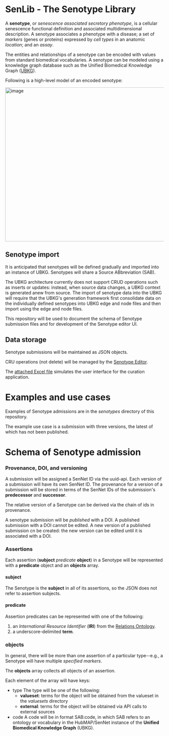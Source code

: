# SenLib - The Senotype Library

A **senotype**, or _senescence associated secretory phenotype_, is a cellular senescence functional definition and associated multidimensional description. 
A senotype associates a phenotype with a disease; a set of _markers_ (genes or proteins) expressed by _cell types_ in an anatomic _location_; and an _assay_.

The entities and relationships of a senotype can be encoded with values from standard biomedical vocabularies. A senotype can be modeled using a knowledge graph database
such as the Unified Biomedical Knowledge Graph ([UBKG](https://ubkg.docs.xconsortia.org/)).

Following is a high-level model of an encoded senotype:

<img width="565" height="488" alt="image" src="https://github.com/user-attachments/assets/6c7b8841-c01e-4008-8f30-94e6b816d1f3" />

## Senotype import 
It is anticipated that senotypes will be defined gradually and imported into an instance of UBKG. Senotypes will share a Source ABbreviation (SAB). 

The UBKG architecture currently does not support CRUD operations such as inserts or updates: instead, when source data changes, a UBKG context is generated anew from source. The import of senotype data into the UBKG will require that the UBKG's generation framework first consolidate data on the individually defined senotypes into UBKG edge and node files and then import using the edge and node files. 

This repository will be used to document the schema of Senotype submission files and for
development of the Senotype editor UI.


## Data storage
Senotype submissions will be maintained as JSON objects. 

CRU operations (not delete) will be managed by the [Senotype Editor](https://github.com/sennetconsortium/senotype_editor).

The [attached Excel file](https://github.com/sennetconsortium/senlib/blob/main/doc/Senotype_Library_Example_Submission.xlsx) simulates the user interface for the curation application.

# Examples and use cases
Examples of Senotype admissions are in the _senotypes_ directory of this repository.

The example use case is a submission with three versions, the latest of which has not been published.

# Schema of Senotype admission

### Provenance, DOI, and versioning
A submission will be assigned a SenNet ID via the uuid-api. Each version of a submission
will have its own SenNet ID. The provenance for a version of a submission will be 
stored in terms of the SenNet IDs of the submission's **predecessor** and **successor**.

The relative version of a Senotype can be derived via the chain of ids in provenance.

A senotype submission will be _published_ with a DOI. A published submission with a DOI 
cannot be edited. A new version of a published submission cn be created: the new version
can be edited until it is associated with a DOI.

### Assertions

Each assertion (**subject** _predicate_ **object**) in a Senotype will be represented with a **predicate** object and an **objects**
array. 

#### subject

The Senotype is the **subject** in all of its assertions, so the JSON does not refer to
assertion subjects.

#### predicate

Assertion predicates can be represented with one of the following:
1. an _International Resource Identifier_ (**IRI**) from the [Relations Ontology](https://www.ebi.ac.uk/ols4/ontologies/ro).
2. a underscore-delimited **term**.

### objects

In general, there will be more than one assertion of a particular type--e.g., a Senotype will
have multiple _specified markers_.

The **objects** array collects all objects of an assertion.

Each element of the array will have keys:
- type
  The type will be one of the following:
  - **valueset**: terms for the object will be obtained from the valueset in the _valuesets_ directory
  - **external**: terms for the object will be obtained via API calls to external sources
- code
  A code will be in format SAB:code, in which SAB refers to an ontology or vocabulary in the 
  HubMAP/SenNet instance of the **Unified Biomedical Knowledge Graph** (UBKG).


